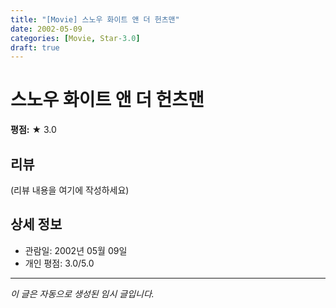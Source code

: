 ```yaml
---
title: "[Movie] 스노우 화이트 앤 더 헌츠맨"
date: 2002-05-09
categories: [Movie, Star-3.0]
draft: true
---
```


# 스노우 화이트 앤 더 헌츠맨

**평점:** ★ 3.0

## 리뷰

(리뷰 내용을 여기에 작성하세요)

## 상세 정보

- 관람일: 2002년 05월 09일
- 개인 평점: 3.0/5.0

---

*이 글은 자동으로 생성된 임시 글입니다.*
